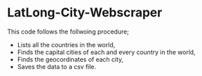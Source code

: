 # LatLong-City-Webscraper
This code follows the follwoing procedure;
* Lists all the countries in the world,
* Finds the capital cities of each and every country in the world,
* Finds the geocordinates of each city,
* Saves the data to a csv file.
